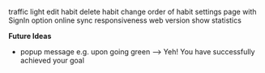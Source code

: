 traffic light
edit habit
delete habit
change order of habit
settings page with SignIn option
online sync
responsiveness
web version
show statistics

**Future Ideas**
- popup message e.g. upon going green --> Yeh! You have successfully achieved your goal
	
